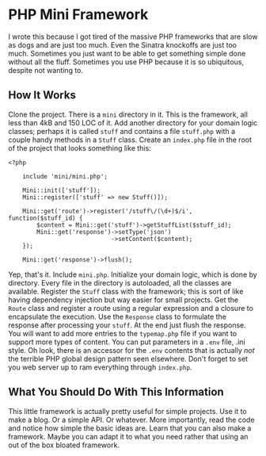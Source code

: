 # PHP Mini Framework

I wrote this because I got tired of the massive PHP frameworks that are slow 
as dogs and are just too much.  Even the Sinatra knockoffs are just too 
much.  Sometimes you just want to be able to get something simple done
without all the fluff.  Sometimes you use PHP because it is so ubiquitous,
despite not wanting to.



## How It Works

Clone the project. There is a `mini` directory in it.  This is the 
framework, all less than 4kB and 150 LOC of it.  Add another directory 
for your domain logic classes; perhaps it is called `stuff` and 
contains a file `stuff.php` with a couple handy methods in a `Stuff` 
class.  Create an `index.php` file in the root of the project that looks something like this:


```
<?php

    include 'mini/mini.php';

    Mini::init(['stuff']);
    Mini::register(['stuff' => new Stuff()]);    

    Mini::get('route')->register('/stuff\/(\d+)$/i', function($stuff_id) {
        $content = Mini::get('stuff')->getStuffList($stuff_id);
        Mini::get('response')->setType('json')
                             ->setContent($content);
    });

    Mini::get('response')->flush();
```

Yep, that's it.  Include `mini.php`. Initialize your domain logic, which is 
done by directory.  Every file in the directory is autoloaded, all the 
classes are available.  Register the `Stuff` class with the framework; this 
is sort of like having dependency injection but way easier for small projects.
Get the `Route` class and register a route using a regular expression and
a closure to encapsulate the execution.  Use the `Response` class to formulate
the response after processing your `stuff`.  At the end just flush the response.
You will want to add more entries to the `typemap.php` file if you want to 
support more types of content. You can put parameters in a `.env` file, .ini 
style.  Oh look, there is an accessor for the `.env` contents that is actually 
_not_ the terrible PHP global design pattern seen elsewhere. Don't forget to 
set you web server up to ram everything through `index.php`.



## What You Should Do With This Information

This little framework is actually pretty useful for simple projects.  Use
it to make a blog.  Or a simple API.  Or whatever.  More importantly,
read the code and notice how simple the basic ideas are.  Learn that you
can also make a framework.  Maybe you can adapt it to what you need 
rather that using an out of the box bloated framework.

